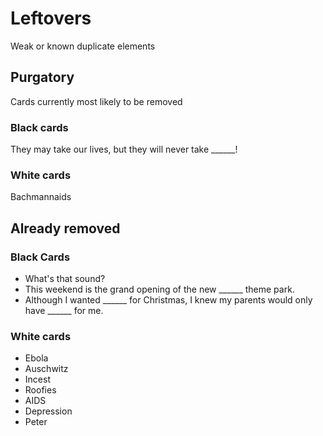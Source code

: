 # Leftovers
Weak or known duplicate elements

## Purgatory
Cards currently most likely to be removed

### Black cards
They may take our lives, but they will never take ______!

### White cards
Bachmannaids

## Already removed

### Black Cards
- What's that sound?
- This weekend is the grand opening of the new ______ theme park.
- Although I wanted ______ for Christmas, I knew my parents would only have ______ for me.

### White cards
- Ebola
- Auschwitz
- Incest
- Roofies
- AIDS
- Depression
- Peter
